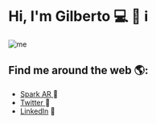 # Hi, I'm Gilberto 💻 🐍 ℹ️
![me](https://raw.githubusercontent.com/GilbertoNavaMarcos/GilbertoNavaMarcos/main/GNM.gif)

## Find me around the web 🌎:
- <a href="https://www.facebook.com/sparkarhub/portfolios/fb/gilberto.navamarcos/"> Spark AR </a> 📁
- <a href="https://twitter.com/Gilberto_NM"> Twitter </a> 🔗
- <a href="https://www.linkedin.com/in/gilberto-nava-marcos/"> LinkedIn</a> 💼
